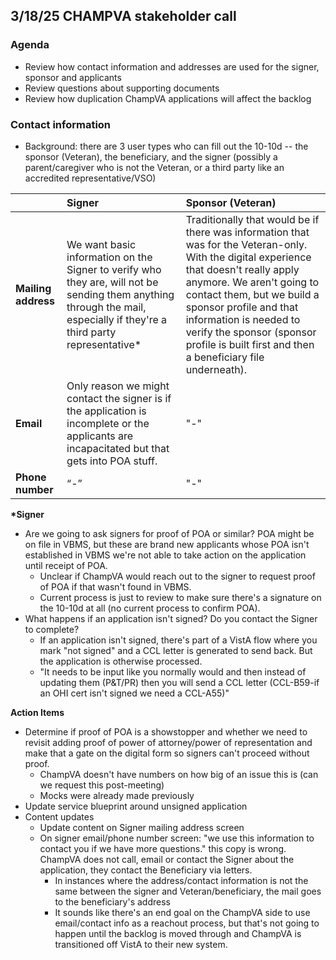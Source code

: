 ## **3/18/25 CHAMPVA stakeholder call**

### **Agenda**

* Review how contact information and addresses are used for the signer, sponsor and applicants  
* Review questions about supporting documents  
* Review how duplication ChampVA applications will affect the backlog

### **Contact information**

* Background: there are 3 user types who can fill out the 10-10d \-- the sponsor (Veteran), the beneficiary, and the signer (possibly a parent/caregiver who is not the Veteran, or a third party like an accredited representative/VSO)

|  | Signer | Sponsor (Veteran) |
| :---- | :---- | :---- |
| **Mailing address** | We want basic information on the Signer to verify who they are, will not be sending them anything through the mail, especially if they're a third party representative\* | Traditionally that would be if there was information that was for the Veteran-only. With the digital experience that doesn't really apply anymore. We aren't going to contact them, but we build a sponsor profile and that information is needed to verify the sponsor (sponsor profile is built first and then a beneficiary file underneath). |
| **Email** | Only reason we might contact the signer is if the application is incomplete or the applicants are incapacitated but that gets into POA stuff. | "-" |
| **Phone number** | “-” | "-" |

**\*Signer**

* Are we going to ask signers for proof of POA or similar? POA might be on file in VBMS, but these are brand new applicants whose POA isn't established in VBMS we're not able to take action on the application until receipt of POA.  
  * Unclear if ChampVA would reach out to the signer to request proof of POA if that wasn't found in VBMS.  
  * Current process is just to review to make sure there's a signature on the 10-10d at all (no current process to confirm POA).  
* What happens if an application isn't signed? Do you contact the Signer to complete?  
  * If an application isn't signed, there's part of a VistA flow where you mark "not signed" and a CCL letter is generated to send back. But the application is otherwise processed.  
  * "It needs to be input like you normally would and then instead of updating them (P\&T/PR) then you will send a CCL letter (CCL-B59-if an OHI cert isn't signed we need a CCL-A55)"

**Action Items**

* Determine if proof of POA is a showstopper and whether we need to revisit adding proof of power of attorney/power of representation and make that a gate on the digital form so signers can't proceed without proof.  
  * ChampVA doesn't have numbers on how big of an issue this is (can we request this post-meeting)  
  * Mocks were already made previously  
* Update service blueprint around unsigned application  
* Content updates  
  * Update content on Signer mailing address screen  
  * On signer email/phone number screen: "we use this information to contact you if we have more questions." this copy is wrong. ChampVA does not call, email or contact the Signer about the application, they contact the Beneficiary via letters.  
    * In instances where the address/contact information is not the same between the signer and Veteran/beneficiary, the mail goes to the beneficiary's address  
    * It sounds like there's an end goal on the ChampVA side to use email/contact info as a reachout process, but that's not going to happen until the backlog is moved through and ChampVA is transitioned off VistA to their new system.
